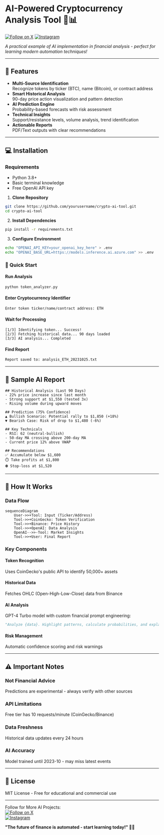 # AI-Powered Cryptocurrency Analysis Tool 🤖📊

[![Follow on X](https://img.shields.io/badge/Follow%20on-X-black?logo=x)](https://x.com/rpl_0x)
[![Instagram](https://img.shields.io/badge/Follow%20on-Instagram-E4405F?logo=instagram)](https://www.instagram.com/roleplayinglife_0x/)

*A practical example of AI implementation in financial analysis - perfect for learning modern automation techniques!*

---

## 🚀 Features

- **Multi-Source Identification**  
  Recognize tokens by ticker (BTC), name (Bitcoin), or contract address
- **Smart Historical Analysis**  
  90-day price action visualization and pattern detection
- **AI Prediction Engine**  
  Probability-based forecasts with risk assessment
- **Technical Insights**  
  Support/resistance levels, volume analysis, trend identification
- **Actionable Reports**  
  PDF/Text outputs with clear recommendations

---

## 💻 Installation

### Requirements
- Python 3.8+
- Basic terminal knowledge
- Free OpenAI API key

1. **Clone Repository**
```bash
git clone https://github.com/yourusername/crypto-ai-tool.git
cd crypto-ai-tool
```
2. **Install Dependencies**
```bash
pip install -r requirements.txt
```
3. **Configure Environment**
```bash
echo "OPENAI_API_KEY=your_openai_key_here" > .env
echo "OPENAI_BASE_URL=https://models.inference.ai.azure.com" >> .env
```
### 🏃 Quick Start

#### Run Analysis
```bash
python token_analyzer.py
```

#### Enter Cryptocurrency Identifier
```bash
Enter token ticker/name/contract address: ETH
```

#### Wait for Processing
```
[1/3] Identifying token... Success!
[2/3] Fetching historical data... 90 days loaded
[3/3] AI analysis... Completed
```

#### Find Report
```bash
Report saved to: analysis_ETH_20231025.txt
```

---

## 📑 Sample AI Report

```
## Historical Analysis (Last 90 Days)
- 22% price increase since last month
- Strong support at $1,550 (tested 3x)
- Rising volume during upward moves

## Prediction (75% Confidence)
▲ Bullish Scenario: Potential rally to $1,850 (+18%)  
▼ Bearish Case: Risk of drop to $1,480 (-6%)

## Key Technicals
- RSI: 62 (neutral-bullish)
- 50-day MA crossing above 200-day MA
- Current price 12% above VWAP

## Recommendations
✅ Accumulate below $1,600  
⏱️ Take profits at $1,800  
⛔ Stop-loss at $1,520
```

---

## 🧠 How It Works

### Data Flow

```mermaid
sequenceDiagram
    User->>+Tool: Input (Ticker/Address)
    Tool->>+CoinGecko: Token Verification
    Tool->>+Binance: Price History
    Tool->>+OpenAI: Data Analysis
    OpenAI-->>-Tool: Market Insights
    Tool->>+User: Final Report
```

### Key Components

#### Token Recognition
Uses CoinGecko's public API to identify 50,000+ assets

#### Historical Data
Fetches OHLC (Open-High-Low-Close) data from Binance

#### AI Analysis
GPT-4 Turbo model with custom financial prompt engineering:

```python
"Analyze {data}. Highlight patterns, calculate probabilities, and explain reasoning like a professional trader."
```

#### Risk Management
Automatic confidence scoring and risk warnings

---

## ⚠️ Important Notes

### Not Financial Advice
Predictions are experimental - always verify with other sources

### API Limitations
Free tier has 10 requests/minute (CoinGecko/Binance)

### Data Freshness
Historical data updates every 24 hours

### AI Accuracy
Model trained until 2023-10 - may miss latest events

---

## 📜 License

MIT License - Free for educational and commercial use

---

Follow for More AI Projects:  
[![Follow on X](https://img.shields.io/badge/Follow%20on-X-black?logo=x)](https://x.com/rpl_0x)  
[![Instagram](https://img.shields.io/badge/Follow%20on-Instagram-E4405F?logo=instagram)](https://www.instagram.com/roleplayinglife_0x/)

**"The future of finance is automated - start learning today!" 🚀💡**
